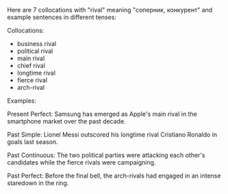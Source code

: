 Here are 7 collocations with "rival" meaning "соперник, конкурент" and example sentences in different tenses:

Collocations:
- business rival
- political rival
- main rival
- chief rival
- longtime rival
- fierce rival
- arch-rival

Examples:

Present Perfect: Samsung has emerged as Apple's main rival in the smartphone market over the past decade.

Past Simple: Lionel Messi outscored his longtime rival Cristiano Ronaldo in goals last season.

Past Continuous: The two political parties were attacking each other's candidates while the fierce rivals were campaigning.

Past Perfect: Before the final bell, the arch-rivals had engaged in an intense staredown in the ring.